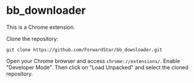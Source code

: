 # bb_downloader
This is a Chrome extension.

Clone the repository:

``
git clone https://github.com/ForwardStar/bb_downloader.git
``

Open your Chrome browser and access ``chrome://extensions/``. Enable "Developer Mode". Then click on "Load Unpacked" and select the cloned repository.
